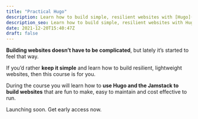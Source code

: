 ```yaml
---
title: "Practical Hugo"
description: Learn how to build simple, resilient websites with [Hugo](https://gohugo.io/) and the [Jamstack](https://jamstack.org/).
description_seo: Learn how to build simple, resilient websites with Hugo and the Jamstack
date: 2021-12-20T15:40:47Z
draft: false
---
```


**Building websites doesn’t have to be complicated**, but lately it’s started to feel that way.

If you’d rather **keep it simple** and learn how to build resilient, lightweight websites, then this course is for you.

During the course you will learn how to **use Hugo and the Jamstack to build websites** that are fun to make, easy to maintain and cost effective to run.

Launching soon. Get early access now.
